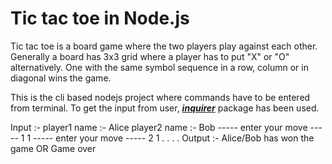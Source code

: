 # Tic tac toe in Node.js
Tic tac toe is a board game where the two players play against each other. Generally a board has 3x3 grid where a player has to put "X" or "O" alternatively. One with the same symbol sequence in a row, column or in diagonal wins the game.

This is the cli based nodejs project where commands have to be entered from terminal.
To get the input from user, [_**inquirer**_](https://www.npmjs.com/package/inquirer) package has been used.

Input :-
player1 name :- Alice
player2 name :- Bob
----- enter your move ----- 1 1
----- enter your move ----- 2 1
.
.
.
.
Output :- 
Alice/Bob has won the game
OR
Game over
